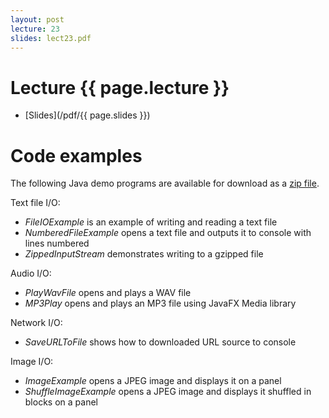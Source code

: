```yaml
---
layout: post
lecture: 23
slides: lect23.pdf
---
```


Lecture {{ page.lecture }}
==========================

- [Slides](/pdf/{{ page.slides }})
<p></p>

# Code examples

The following Java demo programs are available for download as a [zip file](/files/io.zip).

Text file I/O:

  - *FileIOExample* is an example of writing and reading a text file
  - *NumberedFileExample* opens a text file and outputs it to console with lines numbered
  - *ZippedInputStream* demonstrates writing to a gzipped file

Audio I/O:

  - *PlayWavFile* opens and plays a WAV file
  - *MP3Play* opens and plays an MP3 file using JavaFX Media library

Network I/O:

  - *SaveURLToFile* shows how to downloaded URL source to console

Image I/O: 

  - *ImageExample* opens a JPEG image and displays it on a panel
  - *ShuffleImageExample* opens a JPEG image and displays it shuffled in blocks on a panel
